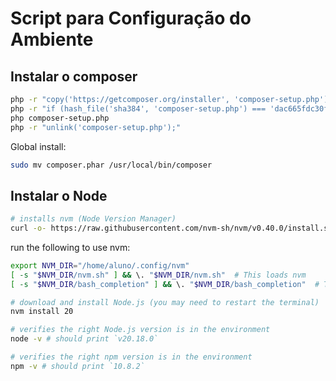 # Script para Configuração do Ambiente

## Instalar o composer
```bash
php -r "copy('https://getcomposer.org/installer', 'composer-setup.php');"
php -r "if (hash_file('sha384', 'composer-setup.php') === 'dac665fdc30fdd8ec78b38b9800061b4150413ff2e3b6f88543c636f7cd84f6db9189d43a81e5503cda447da73c7e5b6') { echo 'Installer verified'; } else { echo 'Installer corrupt'; unlink('composer-setup.php'); } echo PHP_EOL;"
php composer-setup.php
php -r "unlink('composer-setup.php');"
```
Global install:
```bash
sudo mv composer.phar /usr/local/bin/composer
```
## Instalar o Node

```bash
# installs nvm (Node Version Manager)
curl -o- https://raw.githubusercontent.com/nvm-sh/nvm/v0.40.0/install.sh | bash
```
run the following to use nvm:
```bash
export NVM_DIR="/home/aluno/.config/nvm"
[ -s "$NVM_DIR/nvm.sh" ] && \. "$NVM_DIR/nvm.sh"  # This loads nvm
[ -s "$NVM_DIR/bash_completion" ] && \. "$NVM_DIR/bash_completion"  # This loads nvm bash_completion
```

```bash
# download and install Node.js (you may need to restart the terminal)
nvm install 20

# verifies the right Node.js version is in the environment
node -v # should print `v20.18.0`

# verifies the right npm version is in the environment
npm -v # should print `10.8.2`
```
